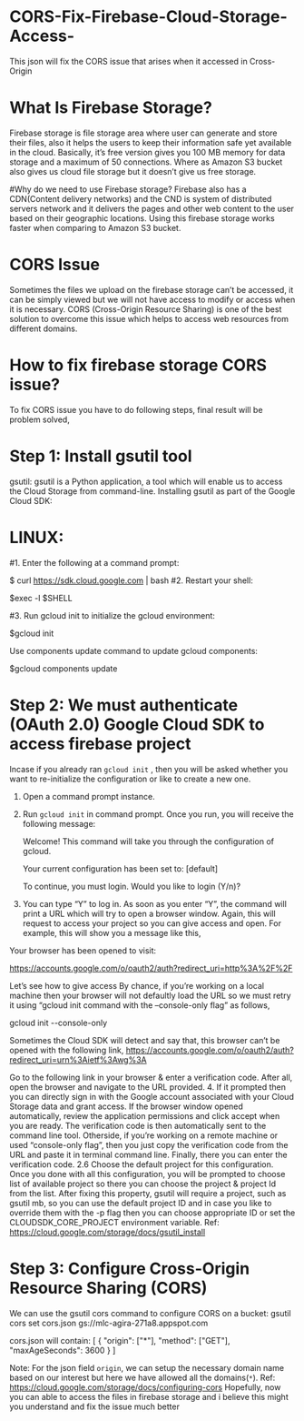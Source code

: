 # CORS-Fix-Firebase-Cloud-Storage-Access-
This json will fix the CORS issue that arises when it accessed in Cross-Origin 

# What Is Firebase Storage?
Firebase storage is file storage area where user can generate and store their files, also it helps the users to keep their information safe yet available in the cloud. Basically, it’s free version gives you 100 MB memory for data storage and a maximum of 50 connections. Where as Amazon S3 bucket also gives us cloud file storage but it doesn’t give us free storage.

#Why do we need to use Firebase storage?
Firebase also has a CDN(Content delivery networks) and the CND is system of distributed servers network and it delivers the pages and other web content to the user based on their geographic locations. Using this firebase storage works faster when comparing to Amazon S3 bucket.

# CORS Issue
Sometimes the files we upload on the firebase storage can’t be accessed, it can be simply viewed but we will not have access to modify or access when it is necessary. CORS (Cross-Origin Resource Sharing) is one of the best solution to overcome this issue which helps to access web resources from different domains.

# How to fix firebase storage CORS issue?
To fix CORS issue you have to do following steps, final result will be problem solved,

# Step 1: Install gsutil tool
gsutil:
gsutil is a Python application, a tool which will enable us to access the Cloud Storage from command-line.
Installing gsutil as part of the Google Cloud SDK:

# LINUX:
#1. Enter the following at a command prompt:

$ curl https://sdk.cloud.google.com | bash
#2. Restart your shell:

$exec -l $SHELL
 
#3. Run gcloud init to initialize the gcloud environment:

$gcloud init
 
Use components update command to update gcloud components:

$gcloud components update
 

# Step 2: We must authenticate (OAuth 2.0) Google Cloud SDK to access firebase project
Incase if you already ran `gcloud init` , then you will be asked whether you want to re-initialize the configuration or like to create a new one.
1. Open a command prompt instance.
2. Run `gcloud init` in command prompt.
Once you run, you will receive the following message:

   Welcome! This command will take you through the configuration of gcloud.
 
   Your current configuration has been set to: [default]
 
   To continue, you must login. Would you like to login (Y/n)?
 
3. You can type “Y” to log in.
As soon as you enter “Y”, the command will print a URL which will try to open a browser window. Again, this will request to access your project so you can give access and open. For example, this will show you a message like this,

Your browser has been opened to visit:
 
   https://accounts.google.com/o/oauth2/auth?redirect_uri=http%3A%2F%2F
 
 

Let’s see how to give access
By chance, if you’re working on a local machine then your browser will not defaultly load the URL so we must retry it using “gcloud init command with the –console-only flag” as follows,

  gcloud init --console-only
 
Sometimes the Cloud SDK will detect and say that, this browser can’t be opened with the following link,
https://accounts.google.com/o/oauth2/auth?redirect_uri=urn%3Aietf%3Awg%3A

Go to the following link in your browser & enter a verification code. After all, open the browser and navigate to the URL provided.
4. If it prompted then you can directly sign in with the Google account associated with your Cloud Storage data and grant access.
If the browser window opened automatically, review the application permissions and click accept when you are ready. The verification code is then automatically sent to the command line tool.
Otherside, if you’re working on a remote machine or used “console-only flag”, then you just copy the verification code from the URL and paste it in terminal command line. Finally, there you can enter the verification code.
2.6 Choose the default project for this configuration.
Once you done with all this configuration, you will be prompted to choose list of available project so there you can choose the project & project Id from the list.
After fixing this property, gsutil will require a project, such as gsutil mb, so you can use the default project ID and in case you like to override them with the -p flag then you can choose appropriate ID or set the CLOUDSDK_CORE_PROJECT environment variable.
Ref: https://cloud.google.com/storage/docs/gsutil_install

# Step 3: Configure Cross-Origin Resource Sharing (CORS)
We can use the gsutil cors command to configure CORS on a bucket:
gsutil cors set cors.json gs://mlc-agira-271a8.appspot.com

cors.json will contain:
  [
   {
     "origin": ["*"],
     "method": ["GET"],
     "maxAgeSeconds": 3600
   }
 ]
 
Note: For the json field `origin`, we can setup the necessary domain name based on our interest but here we have allowed all the domains(`*`).
Ref: https://cloud.google.com/storage/docs/configuring-cors
Hopefully, now you can able to access the files in firebase storage and i believe this might you understand and fix the issue much better
